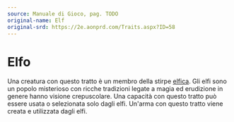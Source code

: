 ```yaml
---
source: Manuale di Gioco, pag. TODO
original-name: Elf
original-srd: https://2e.aonprd.com/Traits.aspx?ID=58
---
```


# Elfo

Una creatura con questo tratto è un membro della stirpe [elfica](/stirpi/elfo).
Gli elfi sono un popolo misterioso con ricche tradizioni legate a magia ed
erudizione in genere hanno visione crepuscolare. Una capacità con questo tratto
può essere usata o selezionata solo dagli elfi. Un'arma con questo tratto viene
creata e utilizzata dagli elfi.
